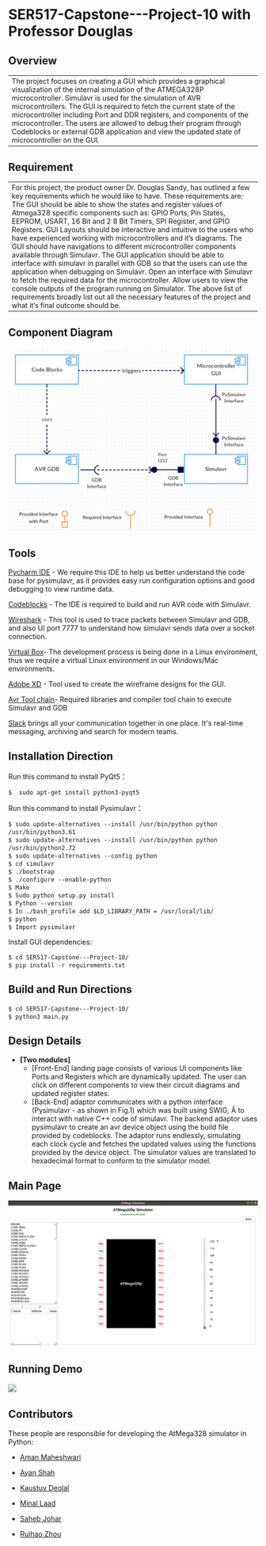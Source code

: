 # SER517-Capstone---Project-10 with Professor Douglas


## Overview
<table>
<tr>
<td>
The project focuses on creating a GUI which provides a graphical visualization of the internal simulation of the ATMEGA328P microcontroller.  Simulavr is used for the simulation of AVR microcontrollers. The GUI is required to fetch the current state of the microcontroller including Port and DDR registers, and components of the microcontroller. The users are allowed to debug their program through Codeblocks or external GDB application and view the updated state of microcontroller on the GUI.
</td>
</tr>
</table>

## Requirement
<table>
<tr>
<td>
For this project, the product owner Dr. Douglas Sandy, has outlined a few key requirements which he would like to have. These requirements are: The GUI should be able to show the states and register values of Atmega328 specific components such as: GPIO Ports, Pin States, EEPROM, USART, 16 Bit and 2 8 Bit Timers, SPI Register, and GPIO Registers. GUI Layouts should be interactive and intuitive to the users who have experienced working with microcontrollers and it’s diagrams. The GUI should have navigations to different microcontroller components available through Simulavr. The GUI application should be able to interface with simulavr in parallel with GDB so that the users can use the application when debugging on Simulavr. Open an interface with Simulavr to fetch the required data for the microcontroller. Allow users to view the console outputs of the program running on Simulator.
The above list of requirements broadly list out all the necessary features of the project and what it’s final outcome should be.
</td>
</tr>
</table>

## Component Diagram
<img src="/Resources/Images/Architecture_Diagram.png">

## Tools

[Pycharm IDE](https://www.jetbrains.com/pycharm/) - We require this IDE to help us better understand the code base for pysimulavr, as it provides easy run configuration options and good debugging to view runtime data.

[Codeblocks](http://www.codeblocks.org/) - The IDE is required to build and run AVR code with Simulavr.

[Wireshark](https://www.solarwinds.com/free-tools/response-time-viewer-for-wireshark?&CMP=KNC-TAD-GGL-SW_NA_X_PP_CPC_LD_EN_PRODE_DWA-FXNET-982238371~47089245085_g_c_wireshark-e~311972701385~~&ds_cid=71700000047472276&ds_agid=58700004762384593&network=g&device=c&keyword=Wireshark&matchtype=e&creative=311972701385&feeditemid=&gclid=CjwKCAjwqLblBRBYEiwAV3pCJsGS5VyzI4uZv9t4Gt0TOMUX1so0L0jhll_V9zJFfzZ2WghSH7CpdBoCQMYQAvD_BwE) - This tool is used to trace packets between Simulavr and GDB, and also UI port 7777 to understand how simulavr sends data over a socket connection.

[Virtual Box](https://www.virtualbox.org/)- The development process is being done in a Linux environment, thus we require a virtual Linux environment in our Windows/Mac environments.

[Adobe XD](https://www.adobe.com/products/xd.html?sdid=12B9F15S&mv=Search&ef_id=CjwKCAjwqLblBRBYEiwAV3pCJn7wWU_6f28aW9etyuLHvPFLTGp_FmIsOYplz3kMfpxrvo0BQs2yvRoCUboQAvD_BwE:G:s&s_kwcid=AL!3085!3!315233774112!e!!g!!adobe%20xd) - Tool used to create the wireframe designs for the GUI.

[Avr Tool chain](https://www.microchip.com/mplab/avr-support/avr-and-arm-toolchains-c-compilers)- Required libraries and compiler tool chain to execute Simulavr and GDB

[Slack](https://slack.com) brings all your communication together in one place. It's real-time messaging, archiving and search for modern teams.


## Installation Direction

Run this command to install PyQt5：

```
$  sudo apt-get install python3-pyqt5
```

Run this command to install Pysimulavr：

```
$ sudo update-alternatives --install /usr/bin/python python /usr/bin/python3.61
$ sudo update-alternatives --install /usr/bin/python python /usr/bin/python2.72
$ sudo update-alternatives --config python
$ cd simulavr
$ ./bootstrap
$ ./configure --enable-python
$ Make
$ Sudo python setup.py install
$ Python --version
$ In ./bash_profile add $LD_LIBRARY_PATH = /usr/local/lib/
$ python
$ Import pysimulavr
```

Install GUI dependencies:

```
$ cd SER517-Capstone---Project-10/
$ pip install -r requirements.txt
```

## Build and Run Directions

```
$ cd SER517-Capstone---Project-10/
$ python3 main.py
```
## Design Details
* **[Two modules]**
  * [Front-End] landing page consists of various UI components like Ports and Registers which are dynamically updated. The user can click on different components to view their circuit diagrams and updated register states. 
  * [Back-End] adaptor communicates with a python interface (Pysimulavr - as shown in Fig.1) which was built using SWIG, Â to interact with native C++ code of simulavr. The backend adaptor uses pysimulavr to create an avr device object using the build file provided by codeblocks. The adaptor runs endlessly, simulating each clock cycle and fetches the updated values using the functions provided by the device object. The simulator values are translated to hexadecimal format to conform to the simulator model.


## Main Page
<img src="/Resources/Images/MainPicturePage.png">

## Running Demo
[![](http://img.youtube.com/vi/5v_OvZfBDK4/0.jpg)](http://www.youtube.com/watch?v=5v_OvZfBDK4 "eepromUI")


## Contributors

These people are responsible for developing the AtMega328 simulator in Python:

- [Aman Maheshwari](https://github.com/aman25m)

- [Ayan Shah](https://github.com/arshah12)

- [Kaustuv Deolal](https://github.com/Vutsuak16)

- [Minal Laad](https://github.com/minallaad)

- [Saheb Johar](https://github.com/sahebjohar92)

- [Ruihao Zhou ](https://github.com/Parsons-Ray>)
